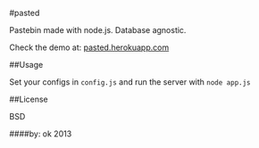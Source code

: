 #pasted

Pastebin made with node.js. Database agnostic.

Check the demo at: [pasted.herokuapp.com](http://pasted.herokuapp.com)

##Usage

Set your configs in ```config.js``` and run the server with ```node app.js```

##License

BSD

####by: ok 2013
